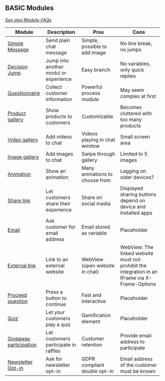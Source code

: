 ## BASIC Modules

*[See also Module-FAQs](/faq/modules.md)*

| Module                                   | Description                                                         | Pros       | Cons       |
| ---------------------------------------- | ------------------------------------------------------------------- | ---------- |----------- |
| [Simple Message](help/processes/process/subprocesses/message.md) | Send plain chat message | Simple, possible to add image    | No line break, no jumps| 
| [Decision Jump](help/processes/process/subprocesses/decision_jump.md)  | Jump into another modul or experience | Easy branch | No variables, only quick replies|
[Questionnaire](help/processes/process/subprocesses/questionnaire.md) | Collect customer information  | Powerful process module     |May seem complex at first| 
[Product gallery](help/processes/process/subprocesses/product_gallery.md) | Show products to customers| Customizable |Becomes cluttered with too many products | 
[Video gallery](help/processes/process/subprocesses/video_gallery.md) | Add videos to chat       |  Videos playing in chat window    | Small screen area| 
[Image gallery](help/processes/process/subprocesses/image_gallery.md) | Add images to chat| Swipe through gallery     | Limited to 5 images| 
[Animation](help/processes/process/subprocesses/animation.md) | Show an animation | Many animations to choose from     | Lagging on older devices?| 
[Share link](help/processes/process/subprocesses/share_link.md) | Let customers share their experience       |Share on social media     | Displayed sharing buttons depend on device and installed apps| 
[Email](help/processes/process/subprocesses/email.md) | Ask customer for email address      |Email stored as variable      |Placeholder | 
[External link](help/processes/process/subprocesses/external_link.md) |Link to an external website  |WebView (open website in chat)|WebView: The linked website must not prohibit the integration in an IFrame via X-Frame-Options | 
[Proceed question](help/processes/process/subprocesses/proceed_question.md) | Press a button to continue       |Fast and interactive      |Placeholder | 
[Quiz](help/processes/process/subprocesses/quiz.md) | Let your customers play a quiz       |Gamification element      |Placeholder | 
[Giveaway participation](help/processes/process/subprocesses/giveaway_participation.md) | Let customers participate in raffles |Customer retention |Provide email address to participate | 
[Newsletter Opt-in](help/processes/process/subprocesses/newsletter_opt-in.md) | Ask for newsletter opt-in  |GDPR compliant double opt-in      | Email address of the customer must be known | 


